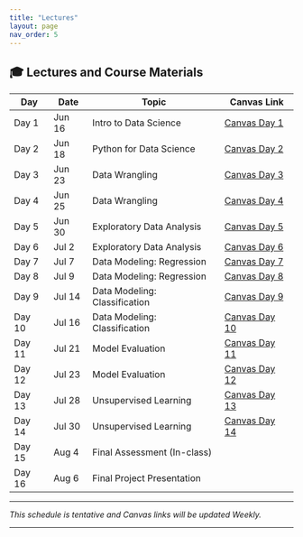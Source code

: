```yaml
---
title: "Lectures"
layout: page
nav_order: 5
---
```


## 🎓 Lectures and Course Materials

| Day   | Date       | Topic                          | Canvas Link                                  |
|-------|------------|--------------------------------|----------------------------------------------|
| Day 1 | Jun 16     | Intro to Data Science          | [Canvas Day 1](https://www.canva.com/design/DAGoZh7zwb8/ysaxIlMXUzUYaEY5UXAFUA/view?utm_content=DAGoZh7zwb8&utm_campaign=designshare&utm_medium=link2&utm_source=uniquelinks&utlId=h38469dd514) |
| Day 2 | Jun 18     | Python for Data Science        | [Canvas Day 2](https://www.canva.com/design/DAGoe9ADgOM/uq3B-_QaiBWiT_T3WzNrrQ/view?utm_content=DAGoe9ADgOM&utm_campaign=designshare&utm_medium=link2&utm_source=uniquelinks&utlId=hb07ba584ca) |
| Day 3 | Jun 23     | Data Wrangling                | [Canvas Day 3](https://www.canva.com/design/DAGostj8BXI/g48q0cWKkiOBfuddNI9uOw/view?utm_content=DAGostj8BXI&utm_campaign=designshare&utm_medium=link2&utm_source=uniquelinks&utlId=he0a66647e2) |
| Day 4 | Jun 25     | Data Wrangling                | [Canvas Day 4](https://www.canva.com/design/DAGqe9cJzio/z6KFhRZkLV-LIv7ce_xUtA/view?utm_content=DAGqe9cJzio&utm_campaign=designshare&utm_medium=link2&utm_source=uniquelinks&utlId=h2a3512dfa1) |
| Day 5 | Jun 30     | Exploratory Data Analysis      | [Canvas Day 5](https://www.canva.com/design/DAGrUlqFJDQ/YfxD68nAHwlgVtPI7lbgFw/view?utm_content=DAGrUlqFJDQ&utm_campaign=designshare&utm_medium=link2&utm_source=uniquelinks&utlId=he319ca7c8b) |
| Day 6 | Jul 2      | Exploratory Data Analysis      | [Canvas Day 6](https://www.canva.com/design/DAGrSxehU8U/KKP6mMt-UCJ1fxSHDxdggQ/view?utm_content=DAGrSxehU8U&utm_campaign=designshare&utm_medium=link2&utm_source=uniquelinks&utlId=h9b689ab435) |
| Day 7 | Jul 7      | Data Modeling: Regression      | [Canvas Day 7](https://www.canva.com/design/DAGrfuXKf-g/-RVxAris51zsRLZjqCJHqw/view?utm_content=DAGrfuXKf-g&utm_campaign=designshare&utm_medium=link2&utm_source=uniquelinks&utlId=hb1a0e36404) |
| Day 8 | Jul 9      | Data Modeling: Regression      | [Canvas Day 8](https://www.canva.com/design/DAGrlBAR0Jw/-mi1u3cZNzycrQpjgEv89g/view?utm_content=DAGrlBAR0Jw&utm_campaign=designshare&utm_medium=link2&utm_source=uniquelinks&utlId=ha2632ec757) |
| Day 9 | Jul 14     | Data Modeling: Classification  | [Canvas Day 9](https://www.canva.com/design/DAGrmPMcIXQ/gZpxbYP-ple8Mepl7qegGA/view?utm_content=DAGrmPMcIXQ&utm_campaign=designshare&utm_medium=link2&utm_source=uniquelinks&utlId=h793400ae99) |
| Day 10| Jul 16     | Data Modeling: Classification  | [Canvas Day 10](https://www.canva.com/design/DAGrm_OenJo/-pMeDIDXNMj9yUmR-6gG9Q/view?utm_content=DAGrm_OenJo&utm_campaign=designshare&utm_medium=link2&utm_source=uniquelinks&utlId=h988fe1e990) |
| Day 11| Jul 21     | Model Evaluation               | [Canvas Day 11](https://www.canva.com/design/DAGtv0XogxQ/sSXDYEHb2E6jSIHe7f2MIg/view?utm_content=DAGtv0XogxQ&utm_campaign=designshare&utm_medium=link2&utm_source=uniquelinks&utlId=h18bb53d7f3) |
| Day 12| Jul 23     | Model Evaluation               | [Canvas Day 12](https://www.canva.com/design/DAGtw7uoRdE/Jp2pkss1AlCmZwLQZlsbZA/view?utm_content=DAGtw7uoRdE&utm_campaign=designshare&utm_medium=link2&utm_source=uniquelinks&utlId=h543b04ef03) |
| Day 13| Jul 28     | Unsupervised Learning          | [Canvas Day 13](https://www.canva.com/design/DAGt6-3vTrc/c6YMNTSFNiTFOzQoSKg36w/view?utm_content=DAGt6-3vTrc&utm_campaign=designshare&utm_medium=link2&utm_source=uniquelinks&utlId=h8f29bdb232) |
| Day 14| Jul 30     | Unsupervised Learning          | [Canvas Day 14](https://www.canva.com/design/DAGt8IHE-Ao/ZyFey-cgxGx7IwXfpfzq0w/view?utm_content=DAGt8IHE-Ao&utm_campaign=designshare&utm_medium=link2&utm_source=uniquelinks&utlId=h33d70ab488) |
| Day 15| Aug 4      | Final Assessment (In-class)    |  |
| Day 16| Aug 6      | Final Project Presentation     |  |

---

*This schedule is tentative and Canvas links will be updated Weekly.*

---
